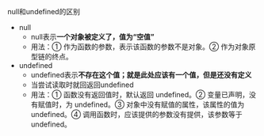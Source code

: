 null和undefined的区别
- null
    - null表示**一个对象被定义了，值为“空值”**
    - 用法：① 作为函数的参数，表示该函数的参数不是对象。② 作为对象原型链的终点。
- undefined
    - undefined表示**不存在这个值；就是此处应该有一个值，但是还没有定义**
    - 当尝试读取时就回返回undefined
    - 用法：① 函数没有返回值时，默认返回 undefined。② 变量已声明，没有赋值时，为 undefined。③ 对象中没有赋值的属性，该属性的值为 undefined。④ 调用函数时，应该提供的参数没有提供，该参数等于 undefined。
